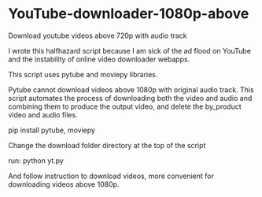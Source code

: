 # YouTube-downloader-1080p-above
Download youtube videos above 720p with audio track

I wrote this halfhazard script because I am sick of the ad flood on YouTube and the instability of online video downloader webapps.

This script uses pytube and moviepy libraries.

Pytube cannot download videos above 1080p with original audio track. This script automates the process of downloading both the video and audio and combining them to produce the output video, and delete the by_product video and audio files.

pip install pytube, moviepy

Change the download folder directory at the top of the script

run: python yt.py

And follow instruction to download videos, more convenient for downloading videos above 1080p.
